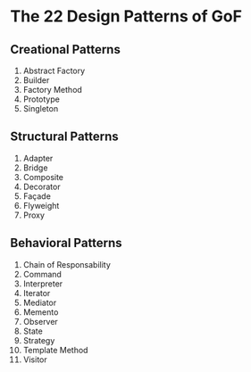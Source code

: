 # The 22 Design Patterns of GoF

## Creational Patterns

1. Abstract Factory
2. Builder
3. Factory Method
4. Prototype
5. Singleton

## Structural Patterns

1. Adapter
2. Bridge
3. Composite
4. Decorator
5. Façade
6. Flyweight
7. Proxy

## Behavioral Patterns

1. Chain of Responsability
2. Command
3. Interpreter
4. Iterator
5. Mediator
6. Memento
7. Observer
8. State
9. Strategy
10. Template Method
11. Visitor
